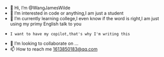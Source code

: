 - 👋 Hi, I’m @WangJamesWilde
- 👀 I’m interested in code or anything,I am just a student
- 🌱 I’m currently learning college,I even know if the word is right,I am just using my primy English talk to you 
-     I want to have my copilot,that's why I'm writing this
- 💞️ I’m looking to collaborate on ...
- 📫 How to reach me 1613850183@qq.com

<!---
WangJamesWilde/WangJamesWilde is a ✨ special ✨ repository because its `README.md` (this file) appears on your GitHub profile.
You can click the Preview link to take a look at your changes.
--->
